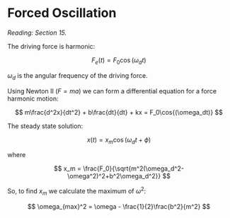 # Forced Oscillation

*Reading: Section 15.*

The driving force is harmonic:

$$ F_e(t) = F_0\cos{(\omega_dt)} $$

$\omega_d$ is the angular frequency of the driving force.

Using Newton II ($F = ma$) we can form a differential equation for a force harmonic motion:

$$ m\frac{d^2x}{dt^2} + b\frac{dt}{dt} + kx = F_0\cos{(\omega_dt)} $$

The steady state solution:

$$ x(t) = x_m\cos{(\omega_dt+\phi)} $$

where

$$ x_m = \frac{F_0}{\sqrt{m^2(\omega_d^2-\omega^2)^2+b^2\omega_d^2}} $$

So, to find $x_m$ we calculate the maximum of $\omega^2$:

$$ \omega_{max}^2 = \omega - \frac{1}{2}\frac{b^2}{m^2} $$

